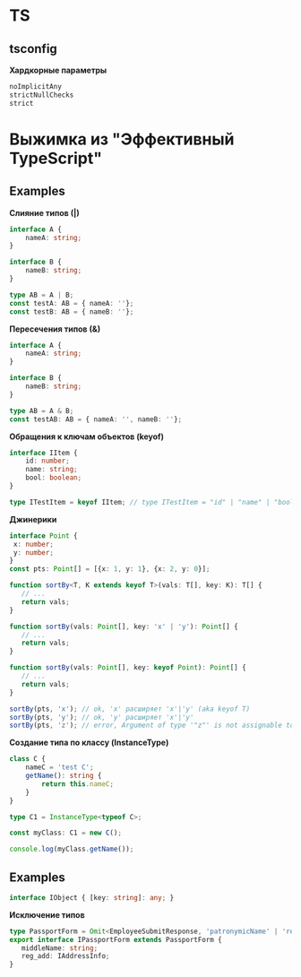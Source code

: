 # TS

## tsconfig

**Хардкорные параметры**
```ts
noImplicitAny
strictNullChecks
strict
```
# Выжимка из "Эффективный TypeScript"
## Examples

**Слияние типов (|)**   
```ts
interface A {
    nameA: string;
}

interface B {
    nameB: string;
}

type AB = A | B;
const testA: AB = { nameA: ''};
const testB: AB = { nameB: ''};
```
**Пересечения типов (&)**  
```ts
interface A {
    nameA: string;
}

interface B {
    nameB: string;
}

type AB = A & B;
const testAB: AB = { nameA: '', nameB: ''};
```
**Обращения к ключам объектов (keyof)**  
```ts
interface IItem {
    id: number;
    name: string;
    bool: boolean;
}

type ITestItem = keyof IItem; // type ITestItem = "id" | "name" | "bool"
```
**Джинерики**  
```ts
interface Point {
 x: number;
 y: number;
}
const pts: Point[] = [{x: 1, y: 1}, {x: 2, y: 0}];

function sortBy<T, K extends keyof T>(vals: T[], key: K): T[] {
   // ...
   return vals;
}

function sortBy(vals: Point[], key: 'x' | 'y'): Point[] {
   // ...
   return vals;
}

function sortBy(vals: Point[], key: keyof Point): Point[] {
   // ...
   return vals;
}

sortBy(pts, 'x'); // ok, 'x' расширяет 'x'|'y' (aka keyof T)
sortBy(pts, 'y'); // ok, 'y' расширяет 'x'|'y'
sortBy(pts, 'z'); // error, Argument of type '"z"' is not assignable to parameter of type '"x" | "y"'.
```
**Создание типа по классу (InstanceType<typeof CLASS_NAME>)**  
```ts
class C {
    nameC = 'test C';
    getName(): string { 
        return this.nameC;
    }
}

type C1 = InstanceType<typeof C>;

const myClass: C1 = new C();

console.log(myClass.getName());
```

## Examples
 
 ```ts
 interface IObject { [key: string]: any; }
 ```

**Исключение типов**   
```ts
type PassportForm = Omit<EmployeeSubmitResponse, 'patronymicName' | 'registrationAddress'>;  
export interface IPassportForm extends PassportForm {  
   middleName: string;  
   reg_add: IAddressInfo;  
}
```
<!--stackedit_data:
eyJoaXN0b3J5IjpbMTgwNzYyNTMyOCwxNTYwMzc1MTY3LDQxMj
UzNDE3NywtMTc3MjY0NDU2OCwtMjc5MjI0ODkyXX0=
-->